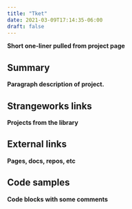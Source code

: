 ```yaml
---
title: "Tket"
date: 2021-03-09T17:14:35-06:00
draft: false
---
```


**Short one-liner pulled from project page**
<!--more-->
## Summary
**Paragraph description of project.**

## Strangeworks links
**Projects from the library**

## External links
**Pages, docs, repos, etc**

## Code samples
**Code blocks with some comments**